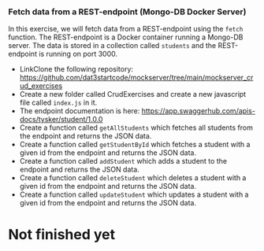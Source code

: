 ### Fetch data from a REST-endpoint (Mongo-DB Docker Server)

In this exercise, we will fetch data from a REST-endpoint using the `fetch` function. The REST-endpoint is a Docker container running a Mongo-DB server.
The data is stored in a collection called `students` and the REST-endpoint is running on port 3000.

- LinkClone the following repository: https://github.com/dat3startcode/mockserver/tree/main/mockserver_crud_exercises
- Create a new folder called CrudExercises and create a new javascript file called `index.js` in it.
- The endpoint documentation is here: https://app.swaggerhub.com/apis-docs/tysker/student/1.0.0
- Create a function called `getAllStudents` which fetches all students from the endpoint and returns the JSON data.
- Create a function called `getStudentById` which fetches a student with a given id from the endpoint and returns the JSON data.
- Create a function called `addStudent` which adds a student to the endpoint and returns the JSON data.
- Create a function called `deleteStudent` which deletes a student with a given id from the endpoint and returns the JSON data.
- Create a function called `updateStudent` which updates a student with a given id from the endpoint and returns the JSON data.


# Not finished yet
